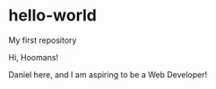 # hello-world
My first repository

Hi, Hoomans!

Daniel here, and I am aspiring to be a Web Developer!
